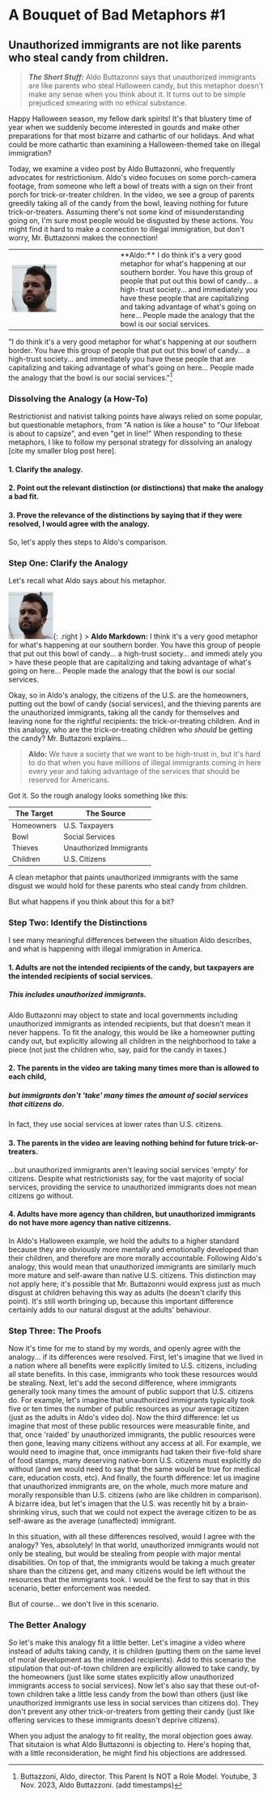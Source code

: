 # A Bouquet of Bad Metaphors #1
## Unauthorized immigrants are not like parents who steal candy from children.

>**_The Short Stuff:_** Aldo Buttazonni says that unauthorized immigrants are like parents who steal Halloween candy, but this metaphor doesn't make any sense when you think about it. It turns out to be simple prejudiced smearing
> with no ethical substance.

Happy Halloween season, my fellow dark spirits! It's that blustery time of year when we suddenly become interested in gourds and make other preparations for that most bizarre and cathartic of our holidays.
And what could be more cathartic than examining a Halloween-themed take on illegal immigration? 

Today, we examine a video post by Aldo Buttazonni, who frequently advocates for restrictionism. Aldo's video focuses on some porch-camera footage, from someone who left a bowl of treats with a sign on their front porch for trick-or-treater children. In the video, we see a group of parents greedily taking all of the candy from
the bowl, leaving nothing for future trick-or-treaters. Assuming there's not some kind of misunderstanding going on, I'm sure most people would be disgusted by these actions. 
You might find it hard to 
make a connection to illegal immigration, but don't worry, Mr. Buttazonni makes the connection!

<table>
  <tr>
    <td style="width: 200px;"> <img src="/assets/img/headshots/AldoButtazonni.png" alt="Aldo Buttazonni">
    </td>
    <td>
       **Aldo:** I do think it's a very good metaphor for what's happening at our southern border. You have this group of people that put out this bowl of candy... a high-trust society... and immediately you
      have these people that are capitalizing and taking advantage of what's going on here... People made the analogy that the bowl is our social services. 
    </td>
  </tr>
</table>

"I do think it's a very good metaphor for what's happening at our southern border. You have this group of people that put out this bowl of candy... a high-trust society... and immediately you
      have these people that are capitalizing and taking advantage of what's going on here... People made the analogy that the bowl is our social services."[^good_analogy] 

### Dissolving the Analogy (a How-To)

Restrictionist and nativist talking points have always relied on some popular, but questionable metaphors, from "A nation is like a house" to "Our lifeboat is about to capsize", and even "get in line!" When responding to these metaphors, I like to follow my personal strategy for dissolving an analogy [cite my smaller blog post here].

#### 1. Clarify the analogy.
#### 2. Point out the relevant distinction (or distinctions) that make the analogy a bad fit.
#### 3. Prove the relevance of the distinctions by saying that if they were resolved, I would agree with the analogy.

So, let's apply thes steps to Aldo's comparison.

### Step One: Clarify the Analogy

Let's recall what Aldo says about his metaphor.

![image alt](/assets/img/headshots/AldoButtazonni.png){: .right } > **Aldo Markdown:** I  think it's a very good metaphor for what's happening at our southern border. You have this group of people that put out this bowl of candy... a high-trust society... and immedi  ately you > have these people that are capitalizing and taking advantage of what's going on here... People made the analogy that the bowl is our social services. 

Okay, so in Aldo's analogy, the citizens of the U.S. are the homeowners, putting out the bowl of candy (social services), and the thieving parents are the unauthorized immigrants, taking all the candy for
themselves and leaving none for the rightful recipients: the trick-or-treating children. And in this analogy, who are the trick-or-treating children who *should* be getting the candy? 
Mr. Buttazoni explains...

> **Aldo:** We have a society that we want to be high-trust in, but it's hard to do that when you have millions of illegal immigrants coming in here every year
> and taking advantage of the services that should be reserved for Americans.

Got it. So the rough analogy looks something like this:

  | The Target  | The Source  |
  | ----------- | ----------- |
  | Homeowners  | U.S. Taxpayers|
  | Bowl   | Social Services        |
  | Thieves | Unauthorized Immigrants |
  | Children | U.S. Citizens |

A clean metaphor that paints unauthorized immigrants with the same disgust we would hold for these parents who steal candy from children. 

But what happens if you think about this for a bit?

### Step Two: Identify the Distinctions

I see many meaningful differences between the situation Aldo describes, and what is happening with illegal immigration in America.

#### 1. Adults are not the intended recipients of the candy, but taxpayers are the intended recipients of social services.
##### This includes unauthorized immigrants.

Aldo Buttazonni may object to state and local governments including unauthorized immigrants
as intended recipients, but that doesn't mean it never happens. To fit the analogy, this would be like a homeowner
putting candy out, but explicitly allowing all children in the neighborhood to take a piece (not just the children who, say, paid
for the candy in taxes.)

#### 2. The parents in the video are taking many times more than is allowed to each child,
##### but immigrants don't 'take' many times the amount of social services that citizens do.

In fact, they use social services at lower rates than U.S. citizens.

#### 3. The parents in the video are leaving nothing behind for future trick-or-treaters.

...but unauthorized immigrants aren't leaving social services 'empty' for citizens. Despite what restrictionists say,
for the vast majority of social services, providing the service to unauthorized immigrants does not mean citizens go without.


#### 4. Adults have more agency than children, but unauthorized immigrants do not have more agency than native citizenns.

In Aldo's Halloween example, we hold the adults to a higher standard because they are obviously more mentally and emotionally developed than their children, and therefore are more morally accountable. Following Aldo's analogy, this would mean that unauthorized immigrants are similarly much more mature and self-aware than native U.S. citizens.  This distinction may not apply here; it's possible that Mr. Buttazonni would express just as much disgust at children behaving this way as adults (he doesn't clarify this point). It's still worth bringing up, because this important difference certainly adds to our natural disgust at the adults' behaviour.


### Step Three: The Proofs

Now it's time for me to stand by my words, and openly agree with the analogy... if its differences were resolved.
First, let's imagine that we lived in a nation where all benefits were explicitly limited to U.S. citizens, including all state benefits.
In this case, immigrants who took these resources would be stealing.
Next, let's add the second difference, where immigrants generally took many times the amount of public support that U.S. citizens do. For example, let's imagine that
unauthorized immigrants typically took five or ten times the number of public resources as your average citizen (just as the adults in Aldo's video do).
Now the third difference: let us imagine that most of these public resources were measurable finite, and that, once 'raided' by unauthorized immigrants, the public 
resources were then gone, leaving many citizens without any access at all. For example, we would need to imagine that, once immigrants had taken their five-fold share of
food stamps, many deserving native-born U.S. citizens must explicitly do without (and we would need to say that the same would be true for medical care, education costs, etc).
And finally, the fourth difference: let us imagine that unauthorized immigrants are, on the whole, much more mature and morally responsible than U.S. citizens (who are like children
in comparison). A bizarre idea, but let's imagen that the U.S. was recently hit by a brain-shrinking virus, such that we could not expect the average citizen
to be as self-aware as the average (unaffected) immigrant.

In this situation, with all these differences resolved, would I agree with the analogy? Yes, absolutely! In that world, unauthorized immigrants
would not only be stealing, but would be stealing from people with major mental disabilities. On top of that, the immigrants would be taking
a much greater share than the citizens get, and many citizens would be left without the resources that the immigrants took. I would be the first to say that in this
scenario, better enforcement was needed.

But of course... we don't live in this scenario.

### The Better Analogy

So let's make this analogy fit a little better. Let's imagine a video where instead of adults taking candy, it is children (putting them on the same level of moral
development as the intended recipients). Add to this scenario the stipulation that out-of-town children are explicitly allowed to take candy, by the homeowners (just like
some states explicitly allow unauthorized immigrants access to social services). Now let's also say that these out-of-town children take a little less candy from the bowl than others (just like unauthorized immigrants use less in social services than citizens do).
They don't prevent any other trick-or-treaters from getting their candy (just like offering services to these immigrants
doesn't deprive citizens). 

When you adjust the analogy to fit reality, the moral objection goes away. That situtaion is what Aldo Buttazonni is objecting to.
Here's hoping that, with a little reconsideration, he might find his objections are addressed.

[^good_analogy]:Buttazzoni, Aldo, director. This Parent Is NOT a Role Model. Youtube, 3 Nov. 2023,  Aldo Buttazzoni. (add timestamps)
